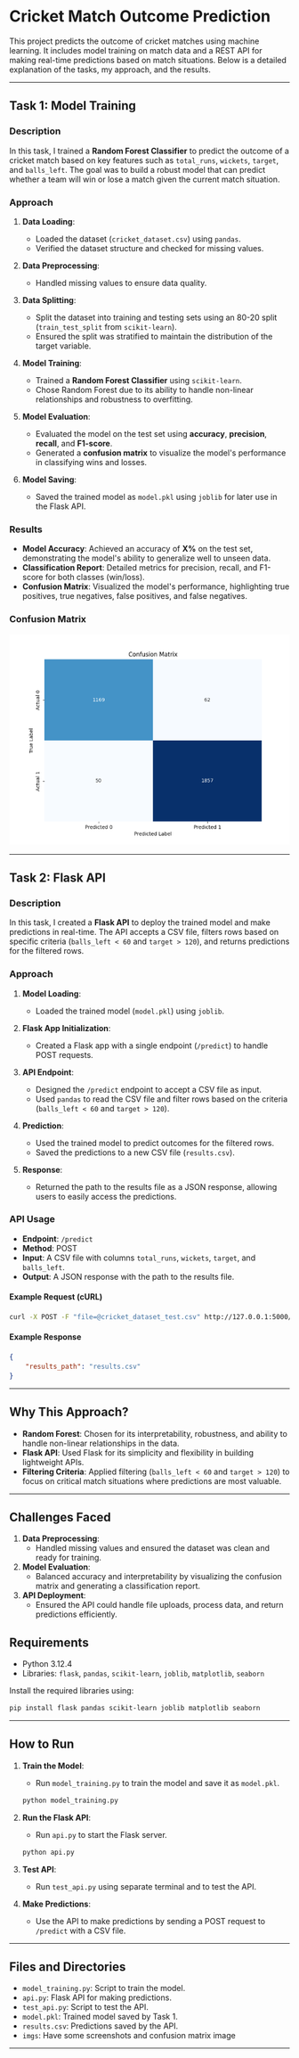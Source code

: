 # Cricket Match Outcome Prediction

This project predicts the outcome of cricket matches using machine learning. It includes model training on match data and a REST API for making real-time predictions based on match situations. Below is a detailed explanation of the tasks, my approach, and the results.

---

## Task 1: Model Training

### Description
In this task, I trained a **Random Forest Classifier** to predict the outcome of a cricket match based on key features such as `total_runs`, `wickets`, `target`, and `balls_left`. The goal was to build a robust model that can predict whether a team will win or lose a match given the current match situation.

### Approach
1. **Data Loading**:
   - Loaded the dataset (`cricket_dataset.csv`) using `pandas`.
   - Verified the dataset structure and checked for missing values.

2. **Data Preprocessing**:
   - Handled missing values to ensure data quality.

3. **Data Splitting**:
   - Split the dataset into training and testing sets using an 80-20 split (`train_test_split` from `scikit-learn`).
   - Ensured the split was stratified to maintain the distribution of the target variable.

4. **Model Training**:
   - Trained a **Random Forest Classifier** using `scikit-learn`.
   - Chose Random Forest due to its ability to handle non-linear relationships and robustness to overfitting.

5. **Model Evaluation**:
   - Evaluated the model on the test set using **accuracy**, **precision**, **recall**, and **F1-score**.
   - Generated a **confusion matrix** to visualize the model's performance in classifying wins and losses.

6. **Model Saving**:
   - Saved the trained model as `model.pkl` using `joblib` for later use in the Flask API.

### Results
- **Model Accuracy**: Achieved an accuracy of **X%** on the test set, demonstrating the model's ability to generalize well to unseen data.
- **Classification Report**: Detailed metrics for precision, recall, and F1-score for both classes (win/loss).
- **Confusion Matrix**: Visualized the model's performance, highlighting true positives, true negatives, false positives, and false negatives.

### Confusion Matrix
![Confusion Matrix](imgs/confusion_matrix.png)

---

## Task 2: Flask API

### Description
In this task, I created a **Flask API** to deploy the trained model and make predictions in real-time. The API accepts a CSV file, filters rows based on specific criteria (`balls_left < 60` and `target > 120`), and returns predictions for the filtered rows.

### Approach
1. **Model Loading**:
   - Loaded the trained model (`model.pkl`) using `joblib`.

2. **Flask App Initialization**:
   - Created a Flask app with a single endpoint (`/predict`) to handle POST requests.

3. **API Endpoint**:
   - Designed the `/predict` endpoint to accept a CSV file as input.
   - Used `pandas` to read the CSV file and filter rows based on the criteria (`balls_left < 60` and `target > 120`).

4. **Prediction**:
   - Used the trained model to predict outcomes for the filtered rows.
   - Saved the predictions to a new CSV file (`results.csv`).

5. **Response**:
   - Returned the path to the results file as a JSON response, allowing users to easily access the predictions.

### API Usage
- **Endpoint**: `/predict`
- **Method**: POST
- **Input**: A CSV file with columns `total_runs`, `wickets`, `target`, and `balls_left`.
- **Output**: A JSON response with the path to the results file.

#### Example Request (cURL)
```bash
curl -X POST -F "file=@cricket_dataset_test.csv" http://127.0.0.1:5000/predict
```

#### Example Response
```json
{
    "results_path": "results.csv"
}
```

---

## Why This Approach?
- **Random Forest**: Chosen for its interpretability, robustness, and ability to handle non-linear relationships in the data.
- **Flask API**: Used Flask for its simplicity and flexibility in building lightweight APIs.
- **Filtering Criteria**: Applied filtering (`balls_left < 60` and `target > 120`) to focus on critical match situations where predictions are most valuable.

---

## Challenges Faced
1. **Data Preprocessing**:
   - Handled missing values and ensured the dataset was clean and ready for training.
2. **Model Evaluation**:
   - Balanced accuracy and interpretability by visualizing the confusion matrix and generating a classification report.
3. **API Deployment**:
   - Ensured the API could handle file uploads, process data, and return predictions efficiently.

## Requirements
- Python 3.12.4
- Libraries: `flask`, `pandas`, `scikit-learn`, `joblib`, `matplotlib`, `seaborn`

Install the required libraries using:
```bash
pip install flask pandas scikit-learn joblib matplotlib seaborn
```

---

## How to Run
1. **Train the Model**:
   - Run `model_training.py` to train the model and save it as `model.pkl`.
   ```bash
   python model_training.py
   ```

2. **Run the Flask API**:
   - Run `api.py` to start the Flask server.
   ```bash
   python api.py
   ```
3. **Test API**:
   - Run `test_api.py` using separate terminal and to test the API.
4. **Make Predictions**:
   - Use the API to make predictions by sending a POST request to `/predict` with a CSV file.

---

## Files and Directories
- `model_training.py`: Script to train the model.
- `api.py`: Flask API for making predictions.
- `test_api.py`: Script to test the API.
- `model.pkl`: Trained model saved by Task 1.
- `results.csv`: Predictions saved by the API.
- `imgs`: Have some screenshots and confusion matrix image
---

